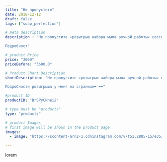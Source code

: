 ```yaml
---
title: "Не пропустите"
date: 2018-12-12
draft: false
tags: ["soap_perfection"]

# meta description
description : "Не пропустите ✳️розыгрыш набора мыла ручной работы✳️ состоится уже в это воскресенье 16 декабря! Правила очень простые, а приз ароматный и полезный.

Подробност"

# product Price
price: "3000"
priceBefore: "3600.0"

# Product Short Description
shortDescription: "Не пропустите ✳️розыгрыш набора мыла ручной работы✳️ состоится уже в это воскресенье 16 декабря! Правила очень простые, а приз ароматный и полезный.

Подробности розыгрыша у меня на странице➡️ ➡️➡️"

#product ID
productID: "BrSPyCNnei2"

# type must be "products"
type: "products"

# product Images
# first image will be shown in the product page
images:
  - image: "https://scontent-arn2-1.cdninstagram.com/v/t51.2885-15/e35/47581675_1912341252147099_2039746557241328127_n.jpg?tp=1&_nc_ht=scontent-arn2-1.cdninstagram.com&_nc_cat=103&_nc_ohc=UpPF0CkU9TMAX8SMbMH&ccb=7-4&oh=6cec10aed7e2d1c6ee7abd31abaa4dd0&oe=6084F0D5&ig_cache_key=MTkzMjY3NjU5OTE0MjgwMzYzOA%3D%3D.2-ccb7-4"

---
```

lorem
